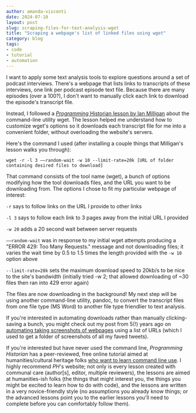```yaml
---
author: amanda-visconti
date: 2024-07-10
layout: post
slug: scraping-files-for-text-analysis-wget
title: "Scraping a webpage's list of linked files using wget"
category: blog
tags:
- code
- tutorial
- automation
---
```


I want to apply some text analysis tools to explore questions around a set of podcast interviews. There's a webpage that lists links to transcripts of these interviews, one link per podcast episode text file. Because there are many episodes (over a 100?), I don't want to manually click each link to download the episode's transcript file.

Instead, I followed a [_Programming_ Historian lesson by Ian Milligan](https://programminghistorian.org/en/lessons/automated-downloading-with-wget) about the command-line utility wget. The lesson helped me understand how to customize wget's options so it downloads each transcript file for me into a convenient folder, without overloading the website's servers.

Here's the command I used (after installing a couple things that Milligan's lesson walks you through):

```wget -r -l 3 ––random-wait -w 10 --limit-rate=20k [URL of folder containing desired files to download]```

That command consists of the tool name (wget), a bunch of options modifying how the tool downloads files, and the URL you want to be downloading from. The options I chose to fit my particular webpage of interest:

```-r``` says to follow links on the URL I provide to other links

```-l 3``` says to follow each link to 3 pages away from the initial URL I provided

```-w 20``` adds a 20 second wait between server requests 

```––random-wait``` was in response to my initial wget attempts producing a "ERROR 429: Too Many Requests." message and not downloading files; it varies the wait time by 0.5 to 1.5 times the length provided with the ```-w 10``` option above

```--limit-rate=20k``` sets the maximum download speed to 20kb/s to be nice to the site's bandwidth (initially tried -w 2; that allowed downloading of ~30 files then ran into 429 error again)

The files are now downloading in the background! My next step will be using another command-line utility, pandoc, to convert the transcript files from one file type (MS Word) to another file type friendlier to text analysis.

If you're interested in automating downloads rather than manually clicking-saving a bunch, you might check out my post from 5(!) years ago on [automating taking screenshots of webpages](https://scholarslab.lib.virginia.edu/blog/automating-webpage-tweet-screencaptures/) using a list of URLs (which I used to get a folder of screenshots of all my faved tweets).

If you're interested but have never used the command line, _Programming Historian_ has a peer-reviewed, free online tutorial aimed at humanities/cultural heritage folks [who want to learn command line use](https://programminghistorian.org/en/lessons/intro-to-bash). I highly recommend _PH_'s website; not only is every lesson created with communal care (author[s], editor, multiple reviewers), the lessons are aimed at humanities-ish folks (the things that might interest you, the things you might be excited to learn how to do with code), and the lessons are written in a very novice-friendly style (no assumptions you already know things; or the advanced lessons point you to the earlier lessons you'll need to complete before you can comfortably follow them).